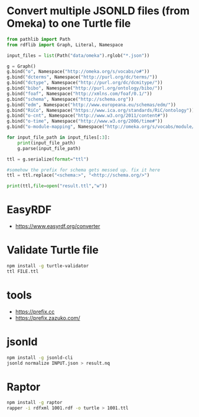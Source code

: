 # Convert multiple JSONLD files (from Omeka) to one Turtle file
```python
from pathlib import Path
from rdflib import Graph, Literal, Namespace

input_files = list(Path("data/omeka").rglob("*.json"))

g = Graph()
g.bind("o", Namespace("http://omeka.org/s/vocabs/o#"))
g.bind("dcterms", Namespace("http://purl.org/dc/terms/"))
g.bind("dctype", Namespace("http://purl.org/dc/dcmitype/"))
g.bind("bibo", Namespace("http://purl.org/ontology/bibo/"))
g.bind("foaf", Namespace("http://xmlns.com/foaf/0.1/"))
g.bind("schema", Namespace("http://schema.org"))
g.bind("edm", Namespace("http://www.europeana.eu/schemas/edm/"))
g.bind("RiCo", Namespace("https://www.ica.org/standards/RiC/ontology"))
g.bind("o-cnt", Namespace("http://www.w3.org/2011/content#"))
g.bind("o-time", Namespace("http://www.w3.org/2006/time#"))
g.bind("o-module-mapping", Namespace("http://omeka.org/s/vocabs/module/mapping#"))

for input_file_path in input_files[:3]:
	print(input_file_path)
	g.parse(input_file_path)

ttl = g.serialize(format="ttl")

#somehow the prefix for schema gets messed up. fix it here
ttl = ttl.replace("<schema:>", "<http://schema.org/>")

print(ttl,file=open("result.ttl","w"))
```

# EasyRDF
* https://www.easyrdf.org/converter

# Validate Turtle file
```bash
npm install -g turtle-validator
ttl FILE.ttl
```

# tools
* https://prefix.cc
* https://prefix.zazuko.com/

# jsonld
```bash
npm install -g jsonld-cli
jsonld normalize INPUT.json > result.nq
```

# Raptor
```bash
npm install -g raptor
rapper -i rdfxml 1001.rdf -o turtle > 1001.ttl
```

